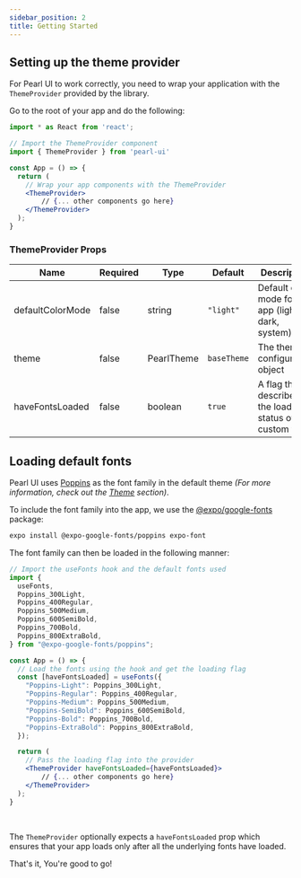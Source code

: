 ```yaml
---
sidebar_position: 2
title: Getting Started
---
```


## Setting up the theme provider

For Pearl UI to work correctly, you need to wrap your application with the `ThemeProvider` provided by the library.

Go to the root of your app and do the following:

```jsx title="App.tsx"
import * as React from 'react';

// Import the ThemeProvider component
import { ThemeProvider } from 'pearl-ui'

const App = () => {
  return (
    // Wrap your app components with the ThemeProvider
    <ThemeProvider>
        // {... other components go here}
    </ThemeProvider>
  );
}
```

### ThemeProvider Props

| Name             | Required | Type              | Default     | Description                                                  |
| ---------------- | -------- | ----------------- | ----------- | ------------------------------------------------------------ |
| defaultColorMode | false    | <t>string</t>     | `"light"`   | Default color mode for the app (light, dark, system)         |
| theme            | false    | <t>PearlTheme</t> | `baseTheme` | The theme configuration object                               |
| haveFontsLoaded  | false    | <t>boolean</t>    | `true`      | A flag that describes the loading status of the custom fonts |

## Loading default fonts

Pearl UI uses [Poppins](https://fonts.google.com/specimen/Poppins) as the font family in the default theme _(For more information, check out the [Theme](../theming/default-theme) section)_.

To include the font family into the app, we use the [@expo/google-fonts](https://github.com/expo/google-fonts) package:

```bash
expo install @expo-google-fonts/poppins expo-font
```

The font family can then be loaded in the following manner:

```jsx title="App.tsx"
// Import the useFonts hook and the default fonts used
import {
  useFonts,
  Poppins_300Light,
  Poppins_400Regular,
  Poppins_500Medium,
  Poppins_600SemiBold,
  Poppins_700Bold,
  Poppins_800ExtraBold,
} from "@expo-google-fonts/poppins";

const App = () => {
  // Load the fonts using the hook and get the loading flag
  const [haveFontsLoaded] = useFonts({
    "Poppins-Light": Poppins_300Light,
    "Poppins-Regular": Poppins_400Regular,
    "Poppins-Medium": Poppins_500Medium,
    "Poppins-SemiBold": Poppins_600SemiBold,
    "Poppins-Bold": Poppins_700Bold,
    "Poppins-ExtraBold": Poppins_800ExtraBold,
  });

  return (
    // Pass the loading flag into the provider
    <ThemeProvider haveFontsLoaded={haveFontsLoaded}>
        // {... other components go here}
    </ThemeProvider>
  );
}
```

<br />

The `ThemeProvider` optionally expects a `haveFontsLoaded` prop which ensures that your app loads only after all the underlying fonts have loaded.

That's it, You're good to go!
